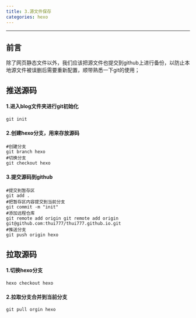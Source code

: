 ```yaml
---
title: 3.源文件保存
categories: hexo
---
```


------

## 前言

除了网页静态文件以外，我们应该把源文件也提交到github上进行备份，以防止本地源文件被误删后需要重新配置，顺带熟悉一下git的使用；

## 推送源码

#### 1.进入blog文件夹进行git初始化

```shell
git init
```

#### 2.创建hexo分支，用来存放源码

~~~shell
#创建分支
git branch hexo
#切换分支
git checkout hexo
~~~

#### 3.提交源码到github

~~~shell
#提交到暂存区
git add .
#把暂存区内容提交到当前分支
git commit -m "init"
#添加远程仓库
git remote add origin git remote add origin git@github.com:thui777/thui777.github.io.git
#推送分支
git push origin hexo
~~~

## 拉取源码

#### 1.切换hexo分支

~~~shell
hexo checkout hexo
~~~

#### 2.拉取分支合并到当前分支

~~~shell
git pull orgin hexo
~~~

